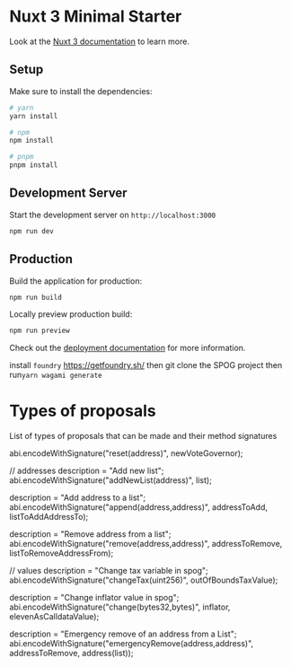 # Nuxt 3 Minimal Starter

Look at the [Nuxt 3 documentation](https://nuxt.com/docs/getting-started/introduction) to learn more.

## Setup

Make sure to install the dependencies:

```bash
# yarn
yarn install

# npm
npm install

# pnpm
pnpm install
```

## Development Server

Start the development server on `http://localhost:3000`

```bash
npm run dev
```

## Production

Build the application for production:

```bash
npm run build
```

Locally preview production build:

```bash
npm run preview
```

Check out the [deployment documentation](https://nuxt.com/docs/getting-started/deployment) for more information.



install `foundry` https://getfoundry.sh/
then git clone the SPOG project
then run`yarn wagami generate `


# Types of proposals
List of types of proposals that can be made and their method signatures

abi.encodeWithSignature("reset(address)", newVoteGovernor);



// addresses
description = "Add new list";
abi.encodeWithSignature("addNewList(address)", list);

description = "Add address to a list";
abi.encodeWithSignature("append(address,address)", addressToAdd, listToAddAddressTo);

description = "Remove address from a list";
abi.encodeWithSignature("remove(address,address)", addressToRemove, listToRemoveAddressFrom);

// values
description = "Change tax variable in spog";
abi.encodeWithSignature("changeTax(uint256)", outOfBoundsTaxValue);

description = "Change inflator value in spog";
abi.encodeWithSignature("change(bytes32,bytes)", inflator, elevenAsCalldataValue);

description = "Emergency remove of an address from a List";
abi.encodeWithSignature("emergencyRemove(address,address)", addressToRemove, address(list));